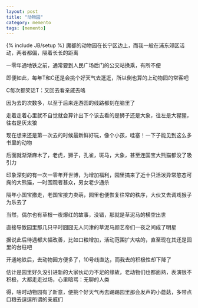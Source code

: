 ```yaml
---
layout: post
title: "动物园"
category: memento
tags: [memento]
---
```

{% include JB/setup %}
魔都的动物园在长宁区边上，而我一般在浦东郊区活动，两者都偏，隔着长长的距离  

一零年通地铁之前，通常要到人民广场后门的公交站换乘，有所不便  

即便如此，每年T和C还是会挑个好天气去逛逛，所以倒也算的上动物园的常客吧  

C每次都笑话T：又回去看亲戚去咯  

因为去的次数多，以至于后来连游园的线路都刻在脑里了  

走着走着心里就不自觉就会算计出下个该去看的是狮子还是大象，往左是大猩猩，往右是灰太狼    

现在想来还是第一次去的时候最新鲜好玩，像个小孩，哇塞！一下子能见到这么多书里的动物  

后面就渐渐麻木了，老虎，狮子，孔雀，斑马，大象，甚至连国宝大熊猫都没了吸引力  

印象深刻的有一次一零年开世博，为增加福利，园里搞来了近十只活泼异常憨态可掬的大熊猫，一时围观者甚众，男女老少通杀  

隔年小国宝撤走，老国宝接力卖萌，园里也便恢复往常的秩序，大伙又去调戏猴子为乐去了

当然，偶尔也有草根一夜爆红的故事，没错，那就是草泥马的横空出世  

直接导致园里那几只平时囧囧无人问津的草泥马颜艺帝们一夜之间成了明星  

据说此后待遇都大幅改善，比如口粮增加，活动范围扩大啥的，直至现在其还是园里的台柱吧    

开通地铁后，去动物园方便多了，10号线直达，而我去的积极性却下降了  

估计是园里好久没引进新的大家伙动力不足的缘故，老动物们也都面熟，表演很不积极，大都走走过场，心里暗骂：无聊的人类  

得，啥时动物园有了新意，便挑个好天气再去踢踢园里那会发声的小蘑菇，多带点口粮去逗逗所谓的亲戚们  







